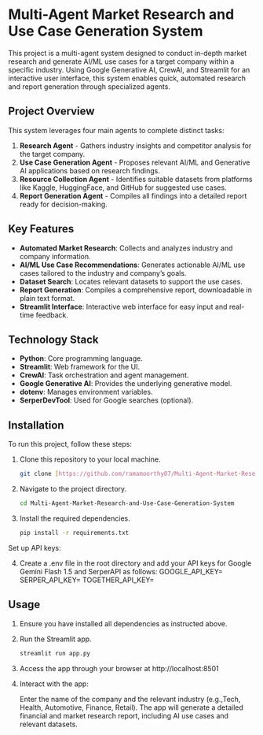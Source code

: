 # Multi-Agent Market Research and Use Case Generation System

This project is a multi-agent system designed to conduct in-depth market research and generate AI/ML use cases for a target company within a specific industry. Using Google Generative AI, CrewAI, and Streamlit for an interactive user interface, this system enables quick, automated research and report generation through specialized agents.

## Project Overview

This system leverages four main agents to complete distinct tasks:
1. **Research Agent** - Gathers industry insights and competitor analysis for the target company.
2. **Use Case Generation Agent** - Proposes relevant AI/ML and Generative AI applications based on research findings.
3. **Resource Collection Agent** - Identifies suitable datasets from platforms like Kaggle, HuggingFace, and GitHub for suggested use cases.
4. **Report Generation Agent** - Compiles all findings into a detailed report ready for decision-making.

## Key Features

- **Automated Market Research**: Collects and analyzes industry and company information.
- **AI/ML Use Case Recommendations**: Generates actionable AI/ML use cases tailored to the industry and company’s goals.
- **Dataset Search**: Locates relevant datasets to support the use cases.
- **Report Generation**: Compiles a comprehensive report, downloadable in plain text format.
- **Streamlit Interface**: Interactive web interface for easy input and real-time feedback.

## Technology Stack

- **Python**: Core programming language.
- **Streamlit**: Web framework for the UI.
- **CrewAI**: Task orchestration and agent management.
- **Google Generative AI**: Provides the underlying generative model.
- **dotenv**: Manages environment variables.
- **SerperDevTool**: Used for Google searches (optional).

## Installation

To run this project, follow these steps:

1. Clone this repository to your local machine.
   ```bash
   git clone [https://github.com/ramamoorthy07/Multi-Agent-Market-Research-and-Use-Case-Generation-System.git]
   ```

2. Navigate to the project directory.
   ```bash
   cd Multi-Agent-Market-Research-and-Use-Case-Generation-System
   ```

3. Install the required dependencies.
   ```bash
   pip install -r requirements.txt
   ```

Set up API keys:

4. Create a .env file in the root directory and add your API keys for Google Gemini Flash 1.5 and SerperAPI as follows:
   GOOGLE_API_KEY=<your-google-api-key>
   SERPER_API_KEY=<your-serper-api-key>
   TOGETHER_API_KEY=<your-together-api-key>

## Usage

1. Ensure you have installed all dependencies as instructed above.

2. Run the Streamlit app.
   ```bash
   streamlit run app.py
   ```

3. Access the app through your browser at http://localhost:8501

4. Interact with the app:

   Enter the name of the company and the relevant industry (e.g.,Tech, Health, Automotive, Finance, Retail).
   The app will generate a detailed financial and market research report, including AI use cases and relevant datasets. 
